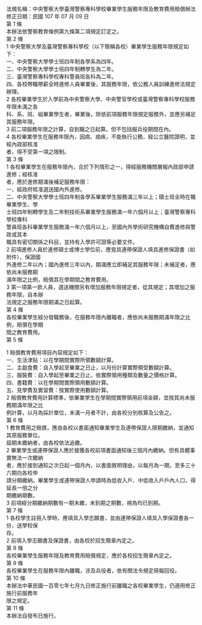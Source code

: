 法規名稱：中央警察大學臺灣警察專科學校畢業學生服務年限及教育費用賠償辦法  
修正日期：民國 107 年 07 月 09 日  
第 1 條  
本辦法依警察教育條例第九條第二項規定訂定之。  
第 2 條  
1 中央警察大學及臺灣警察專科學校（以下簡稱各校）畢業學生服務年限規定如下：  
一、中央警察大學學士班四年制各學系為四年。  
二、中央警察大學學士班四年制轉學生為二年。  
三、臺灣警察專科學校專科警員班各科為二年。  
四、各校帶職帶薪全時進修人員畢業後，其服務年限，依公務人員訓練進修法規定辦理。  
2 各校畢業學生於入學前為中央警察大學、中央警官學校或臺灣警察專科學校服務年限未滿之各  
科、系、班、組畢業學生者，畢業後，除依前項服務年限規定服務外，並應另補足其服務年限。  
3 前二項服務年限之計算，自到職之日起算。但不包括服兵役期間在內。  
4 各校畢業學生在服務年限內，因病、痼疾，不能執行公務，經公立醫院證明，並經內政部核准  
者，得不受第一項之限制。  
第 3 條  
1 各校畢業學生在服務年限內，合於下列情形之一，得經服務機關層報內政部申請進修；經核准  
者，應於進修期滿後補足服務年限：  
一、經政府核准選送國內外進修。  
二、中央警察大學學士班四年制各學系畢業學生服務滿三年以上；碩士班全時在職畢業學生、學  
士班四年制轉學生及二年制技術系畢業學生服務滿一年六個月以上；臺灣警察專科學校專科  
警員班各科畢業學生服務滿一年六個月以上，至國內外學術研究機構自費進修與警政或其本  
職具有密切關係之科目，並持有入學許可證等必要文件。  
2 前項進修人員於進修碩士或博士學位前，應覓具連帶保證人填具進修保證書（如附件），保證國  
外進修二年以內；國內進修三年以內，期滿應立即補足其服務年限；未補足者，應依尚未服務期  
滿年限之比例，賠償其在學期間之教育費用。  
3 第一項第一款人員，選送機關另有增加服務年限規定者，從其規定；其增加之服務年限，自本辦  
法規定之服務年限期滿之日起算。  
第 4 條  
各校畢業學生經分發職務後，在服務年限內離職者，應依尚未服務期滿年限之比例，賠償在學期  
間之教育費用。  
第 5 條  


1 賠償教育費用項目內容規定如下：  
一、生活津貼：以在學期間實際所領數額計算。  
二、主副食費：自入學起至畢業之日止，以月份計算實際領受數額計算。  
三、服裝費：自入學起至畢業之日止，依實際領用種類及數量之價格計算。  
四、書籍費：以在學期間實際領用數額計算。  
五、見學費及實習費：按實際使用數額計算。  
2 賠償教育費用計算標準，依畢業學生在學期間實際領用前項金額，並按其尚未服務期滿年限之比  
例計算，以月為採計單位，未滿一月者不計，由各校分別核算及公告之。  
第 6 條  
1 教育費用之賠償，應由各校以書面通知畢業學生及連帶保證人限期繳納，並通知其原服務單位。  
屆期未繳納者，由各校依法追繳。  
2 畢業學生或連帶保證人應於接獲各校前項書面通知後三個月內繳納。但有具體事實無法一次繳納  
者，應於接到通知之次日起一個月內，以書面敘明理由，以每月為一期，至多三十六期向各校申  
請分期繳納。畢業學生或連帶保證人申請時為低收入戶、中低收入戶戶內人口，得延長一倍之分  
期繳納期數。  
3 前項經分期繳納期數有一期未繳，未到期之期數，視為均已到期。  
第 7 條  
1 各校學生註冊入學時，應填具入學志願書，並由連帶保證人填具入學保證書各一份，送學校保  
存。  
2 前項入學志願書及保證書，由各校於招生簡章內定之。  
第 8 條  
各校畢業學生服務年限及教育費用賠償規定，應於各校招生簡章內定之。  
第 9 條  
各校畢業學生在服務年限內離職，涉及兵役者，依有關法令規定冊報回役。  
第 10 條  
本辦法中華民國一百零七年七月九日修正施行前離職之各校畢業學生，仍適用修正施行前服務年  
限之規定。  
第 11 條  
本辦法自發布日施行。  


